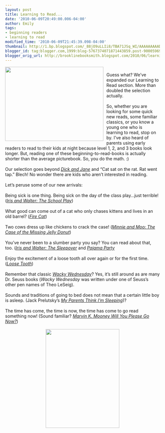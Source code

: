 ```yaml
---
layout: post
title: Learning to Read...
date: '2010-06-09T20:49:00.006-04:00'
author: Emily
tags:
- beginning readers
- learning to read
modified_time: '2010-06-09T21:45:39.098-04:00'
thumbnail: http://1.bp.blogspot.com/_88jO9uLLIi8/TBA71JSq_WI/AAAAAAAAADQ/cLZueWw_9T0/s72-c/IMG_4266.JPG
blogger_id: tag:blogger.com,1999:blog-5767374071871443859.post-9000596939627597175
blogger_orig_url: http://brooklinebooksmith.blogspot.com/2010/06/learning-to-read.html
---
```


<a onblur="try {parent.deselectBloggerImageGracefully();} catch(e) {}" href="http://1.bp.blogspot.com/_88jO9uLLIi8/TBA71JSq_WI/AAAAAAAAADQ/cLZueWw_9T0/s1600/IMG_4266.JPG"><img style="margin: 0pt 10px 10px 0pt; float: left; cursor: pointer; width: 320px; height: 240px;" src="http://1.bp.blogspot.com/_88jO9uLLIi8/TBA71JSq_WI/AAAAAAAAADQ/cLZueWw_9T0/s320/IMG_4266.JPG" alt="" id="BLOGGER_PHOTO_ID_5480946530723233122" border="0" /></a><br />Guess what?  We’ve expanded our Learning to Read section.  More than doubled the selection actually.<br /><br />So, whether you are looking for some quick new reads, some familiar classics, or you know a young one who is learning to read, stop on by.  I’ve also heard of parents using early readers to read to their kids at night because level 1, 2, and 3 books look longer.  But, reading one of these beginning-to-read-books is actually shorter than the average picturebook.  So, you do the math. :)<br /><br />Our selection goes beyond <span style="font-style: italic;"><a href="http://www.brooklinebooksmith-shop.com/book/9780448434001">Dick and Jane</a></span> and “Cat sat on the rat.  Rat went tap.”  Blech!  No wonder there are kids who aren’t interested in reading.<br /><br />Let’s peruse some of our new arrivals:<br /><br />Being sick is one thing.  Being sick on the day of the class play…just terrible! (<span style="font-style: italic;"><a href="http://www.brooklinebooksmith-shop.com/book/9780152050214">Iris and Walter: The School Play</a></span>)<br /><br />What good can come out of a cat who only chases kittens and lives in an old barrel? (<span style="font-style: italic;"><a href="http://www.brooklinebooksmith-shop.com/book/9780064440387">Fire Cat</a></span>)<br /><br />Two cows dress up like chickens to crack the case! (<span style="font-style: italic;"><a href="http://www.brooklinebooksmith-shop.com/book/9780060730093">Minnie and Moo: The Case of the Missing Jelly Donut</a></span>)<br /><br />You’ve never been to a slumber party you say?  You can read about that, too. (<span style="font-style: italic;"><a href="http://www.brooklinebooksmith-shop.com/book/9780152056742">Iris and Walter: The Sleepover</a></span> and <span style="font-style: italic;"><a href="http://www.brooklinebooksmith-shop.com/book/9780448417394">Pajama Party</a></span><br /><br />Enjoy the excitement of a loose tooth all over again or for the first time.  (<span style="font-style: italic;"><a href="http://www.brooklinebooksmith-shop.com/book/9780060527785">Loose Tooth</a></span>)<br /><br />Remember that classic <span style="font-style: italic;"><a href="http://www.brooklinebooksmith-shop.com/book/9780394829128">Wacky Wednesday</a></span>?  Yes, it’s still around as are many Dr. Seuss books (<span style="font-style: italic;">Wacky Wednesday</span> was written under one of Seuss’s other pen names of Theo LeSeig).<br /><br />Sounds and traditions of going to bed does not mean that a certain little boy is asleep. (Jack Prelutsky’s <span style="font-style: italic;"><a href="http://www.brooklinebooksmith-shop.com/book/9780060537227">My Parents Think I’m Sleeping</a></span>)?<br /><br />The time has come, the time is now, the time has come to go read something now! (Sound familiar?  <span style="font-style: italic;"><a href="http://www.brooklinebooksmith-shop.com/book/9780394824901">Marvin K. Mooney Will You Please Go Now?</a></span>)<br /><br /><a onblur="try {parent.deselectBloggerImageGracefully();} catch(e) {}" href="http://3.bp.blogspot.com/_88jO9uLLIi8/TBA7_091VlI/AAAAAAAAADY/cCFz3QZZX1M/s1600/IMG_4265.JPG"><img style="margin: 0px auto 10px; display: block; text-align: center; cursor: pointer; width: 240px; height: 320px;" src="http://3.bp.blogspot.com/_88jO9uLLIi8/TBA7_091VlI/AAAAAAAAADY/cCFz3QZZX1M/s320/IMG_4265.JPG" alt="" id="BLOGGER_PHOTO_ID_5480946714245682770" border="0" /><br /><br /></a>